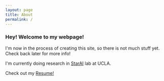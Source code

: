 ```yaml
---
layout: page
title: About
permalink: /
---
```


### Hey! Welcome to my webpage!

I'm now in the process of creating this site, so there is not much stuff yet. Check back later
for more info! 

I'm currently doing research in [StarAI](http://starai.cs.ucla.edu/) lab at UCLA.

Check out my [Resume!](/Resume.pdf)
